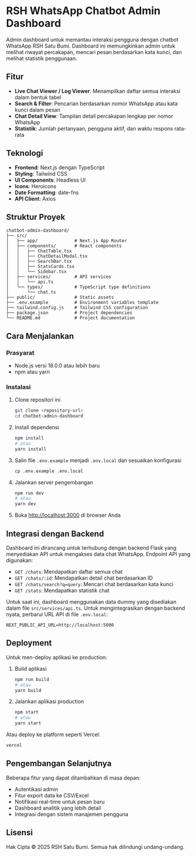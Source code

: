# RSH WhatsApp Chatbot Admin Dashboard

Admin dashboard untuk memantau interaksi pengguna dengan chatbot WhatsApp RSH Satu Bumi. Dashboard ini memungkinkan admin untuk melihat riwayat percakapan, mencari pesan berdasarkan kata kunci, dan melihat statistik penggunaan.

## Fitur

- **Live Chat Viewer / Log Viewer**: Menampilkan daftar semua interaksi dalam bentuk tabel
- **Search & Filter**: Pencarian berdasarkan nomor WhatsApp atau kata kunci dalam pesan
- **Chat Detail View**: Tampilan detail percakapan lengkap per nomor WhatsApp
- **Statistik**: Jumlah pertanyaan, pengguna aktif, dan waktu respons rata-rata

## Teknologi

- **Frontend**: Next.js dengan TypeScript
- **Styling**: Tailwind CSS
- **UI Components**: Headless UI
- **Icons**: Heroicons
- **Date Formatting**: date-fns
- **API Client**: Axios

## Struktur Proyek

```
chatbot-admin-dashboard/
├── src/
│   ├── app/              # Next.js App Router
│   ├── components/       # React components
│   │   ├── ChatTable.tsx
│   │   ├── ChatDetailModal.tsx
│   │   ├── SearchBar.tsx
│   │   ├── StatsCards.tsx
│   │   └── Sidebar.tsx
│   ├── services/         # API services
│   │   └── api.ts
│   └── types/            # TypeScript type definitions
│       └── chat.ts
├── public/               # Static assets
├── .env.example          # Environment variables template
├── tailwind.config.js    # Tailwind CSS configuration
├── package.json          # Project dependencies
└── README.md             # Project documentation
```

## Cara Menjalankan

### Prasyarat

- Node.js versi 18.0.0 atau lebih baru
- npm atau yarn

### Instalasi

1. Clone repositori ini
   ```bash
   git clone <repository-url>
   cd chatbot-admin-dashboard
   ```

2. Install dependensi
   ```bash
   npm install
   # atau
   yarn install
   ```

3. Salin file `.env.example` menjadi `.env.local` dan sesuaikan konfigurasi
   ```bash
   cp .env.example .env.local
   ```

4. Jalankan server pengembangan
   ```bash
   npm run dev
   # atau
   yarn dev
   ```

5. Buka [http://localhost:3000](http://localhost:3000) di browser Anda

## Integrasi dengan Backend

Dashboard ini dirancang untuk terhubung dengan backend Flask yang menyediakan API untuk mengakses data chat WhatsApp. Endpoint API yang digunakan:

- `GET /chats`: Mendapatkan daftar semua chat
- `GET /chats/:id`: Mendapatkan detail chat berdasarkan ID
- `GET /chats/search?q=query`: Mencari chat berdasarkan kata kunci
- `GET /stats`: Mendapatkan statistik chat

Untuk saat ini, dashboard menggunakan data dummy yang disediakan dalam file `src/services/api.ts`. Untuk mengintegrasikan dengan backend nyata, perbarui URL API di file `.env.local`:

```
NEXT_PUBLIC_API_URL=http://localhost:5000
```

## Deployment

Untuk men-deploy aplikasi ke production:

1. Build aplikasi
   ```bash
   npm run build
   # atau
   yarn build
   ```

2. Jalankan aplikasi production
   ```bash
   npm start
   # atau
   yarn start
   ```

Atau deploy ke platform seperti Vercel:

```bash
vercel
```

## Pengembangan Selanjutnya

Beberapa fitur yang dapat ditambahkan di masa depan:

- Autentikasi admin
- Fitur export data ke CSV/Excel
- Notifikasi real-time untuk pesan baru
- Dashboard analitik yang lebih detail
- Integrasi dengan sistem manajemen pengguna

## Lisensi

Hak Cipta © 2025 RSH Satu Bumi. Semua hak dilindungi undang-undang.
